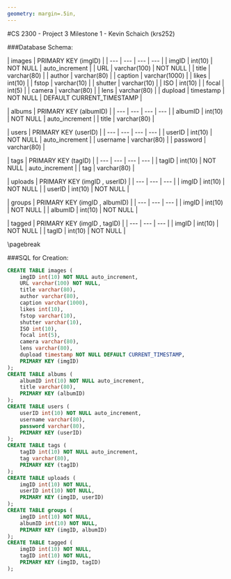 ```yaml
---
geometry: margin=.5in,
---
```

#CS 2300 - Project 3 Milestone 1 - Kevin Schaich (krs252)

###Database Schema:

| images  | PRIMARY KEY (imgID) |
| ---     | ---                 | ---      | ---                       |
| imgID   | int(10)             | NOT NULL | auto_increment            |
| URL     | varchar(100)        | NOT NULL |
| title   | varchar(80)         |
| author  | varchar(80)         |
| caption | varchar(1000)       |
| likes   | int(10)             |
| fstop   | varchar(10)         |
| shutter | varchar(10)         |
| ISO     | int(10)             |
| focal   | int(5)              |
| camera  | varchar(80)         |
| lens    | varchar(80)         |
| dupload | timestamp           | NOT NULL | DEFAULT CURRENT_TIMESTAMP |

| albums  | PRIMARY KEY (albumID) |
| ---     | ---                   | ---      | ---            |
| albumID | int(10)               | NOT NULL | auto_increment |
| title   | varchar(80)           |

| users    | PRIMARY KEY (userID) |
| ---      | ---                  | ---      | ---            |
| userID   | int(10)              | NOT NULL | auto_increment |
| username | varchar(80)          |
| password | varchar(80)          |

| tags  | PRIMARY KEY (tagID) |
| ---   | ---                 | ---      | ---            |
| tagID | int(10)             | NOT NULL | auto_increment |
| tag   | varchar(80)         |

| uploads | PRIMARY KEY (imgID , userID) |
| ---     | ---                          | ---      |
| imgID   | int(10)                      | NOT NULL |
| userID  | int(10)                      | NOT NULL |

| groups  | PRIMARY KEY (imgID , albumID) |
| ---     | ---                           | ---      |
| imgID   | int(10)                       | NOT NULL |
| albumID | int(10)                       | NOT NULL |

| tagged | PRIMARY KEY (imgID , tagID) |
| ---    | ---                         | ---      |
| imgID  | int(10)                     | NOT NULL |
| tagID  | int(10)                     | NOT NULL |

\pagebreak

###SQL for Creation:

```sql
CREATE TABLE images (
	imgID int(10) NOT NULL auto_increment,
	URL varchar(100) NOT NULL,
	title varchar(80),
	author varchar(80),
	caption varchar(1000),
	likes int(10),
	fstop varchar(10),
	shutter varchar(10),
	ISO int(10),
	focal int(5),
	camera varchar(80),
	lens varchar(80),
	dupload timestamp NOT NULL DEFAULT CURRENT_TIMESTAMP,
	PRIMARY KEY (imgID)
);
CREATE TABLE albums (
	albumID int(10) NOT NULL auto_increment,
	title varchar(80),
	PRIMARY KEY (albumID)
);
CREATE TABLE users (
	userID int(10) NOT NULL auto_increment,
	username varchar(80),
	password varchar(80),
	PRIMARY KEY (userID)
);
CREATE TABLE tags (
	tagID int(10) NOT NULL auto_increment,
	tag varchar(80),
	PRIMARY KEY (tagID)
);
CREATE TABLE uploads (
	imgID int(10) NOT NULL,
	userID int(10) NOT NULL,
	PRIMARY KEY (imgID, userID)
);
CREATE TABLE groups (
	imgID int(10) NOT NULL,
	albumID int(10) NOT NULL,
	PRIMARY KEY (imgID, albumID)
);
CREATE TABLE tagged (
	imgID int(10) NOT NULL,
	tagID int(10) NOT NULL,
	PRIMARY KEY (imgID, tagID)
);
```
